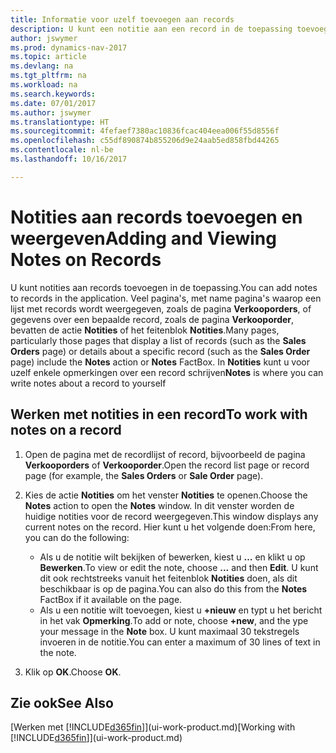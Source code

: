 ```yaml
---
title: Informatie voor uzelf toevoegen aan records
description: U kunt een notitie aan een record in de toepassing toevoegen. Stel dat u extra informatie hebt over een verkooporder die niet in een van de velden op de verkooporder kan worden ingevoerd.
author: jswymer
ms.prod: dynamics-nav-2017
ms.topic: article
ms.devlang: na
ms.tgt_pltfrm: na
ms.workload: na
ms.search.keywords: 
ms.date: 07/01/2017
ms.author: jswymer
ms.translationtype: HT
ms.sourcegitcommit: 4fefaef7380ac10836fcac404eea006f55d8556f
ms.openlocfilehash: c55df890874b855206d9e24aab5ed858fbd44265
ms.contentlocale: nl-be
ms.lasthandoff: 10/16/2017

---
```

# <a name="adding-and-viewing-notes-on-records"></a><span data-ttu-id="698e8-104">Notities aan records toevoegen en weergeven</span><span class="sxs-lookup"><span data-stu-id="698e8-104">Adding and Viewing Notes on Records</span></span>
 <span data-ttu-id="698e8-105">U <!--OnPrem and your colleagues -->kunt notities aan records toevoegen in de toepassing.</span><span class="sxs-lookup"><span data-stu-id="698e8-105">You <!--OnPrem and your colleagues -->can add notes to records in the application.</span></span> <span data-ttu-id="698e8-106">Veel pagina's, met name pagina's waarop een lijst met records wordt weergegeven, zoals de pagina **Verkooporders**, of gegevens over een bepaalde record, zoals de pagina **Verkooporder**, bevatten de actie **Notities** of het feitenblok **Notities**.</span><span class="sxs-lookup"><span data-stu-id="698e8-106">Many pages, particularly those pages that display a list of records (such as the **Sales Orders** page) or details about a specific record (such as the **Sales Order** page) include the **Notes** action or **Notes** FactBox.</span></span> <span data-ttu-id="698e8-107">In **Notities** kunt u voor uzelf enkele opmerkingen over een record schrijven<!--OnPrem or others, and where you can view notes to you from others. For example, a note could be a general comment or processing instruction to your colleague, who can then respond to your note using their own **Notes**. Or, your colleague can add a note that gives you extra information about a sales order that is not covered by the information on the sales order. These notes and correspondences will follow the record as it is processed in the company.--></span><span class="sxs-lookup"><span data-stu-id="698e8-107">**Notes** is where you can write notes about a record to yourself<!--OnPrem or others, and where you can view notes to you from others. For example, a note could be a general comment or processing instruction to your colleague, who can then respond to your note using their own **Notes**. Or, your colleague can add a note that gives you extra information about a sales order that is not covered by the information on the sales order. These notes and correspondences will follow the record as it is processed in the company.--></span></span>

<!--OnPrem
> [!NOTE]  
>  You can only select one recipient of the note.-->  
  
## <a name="to-work-with-notes-on-a-record"></a><span data-ttu-id="698e8-108">Werken met notities in een record</span><span class="sxs-lookup"><span data-stu-id="698e8-108">To work with notes on a record</span></span> 
  
1.  <span data-ttu-id="698e8-109">Open de pagina met de recordlijst of record, bijvoorbeeld de pagina **Verkooporders** of **Verkooporder**.</span><span class="sxs-lookup"><span data-stu-id="698e8-109">Open the record list page or record page (for example, the **Sales Orders** or **Sale Order** page).</span></span>  
  
    <!-- If **Notes** is not visible on the page, then you can customize the page to display the Notes FactBox. -->
  
2.  <span data-ttu-id="698e8-110">Kies de actie **Notities** om het venster **Notities** te openen.</span><span class="sxs-lookup"><span data-stu-id="698e8-110">Choose the **Notes** action to open the **Notes** window.</span></span> <span data-ttu-id="698e8-111">In dit venster worden de huidige notities voor de record weergegeven.</span><span class="sxs-lookup"><span data-stu-id="698e8-111">This window displays any current notes on the record.</span></span> <span data-ttu-id="698e8-112">Hier kunt u het volgende doen:</span><span class="sxs-lookup"><span data-stu-id="698e8-112">From here, you can do the following:</span></span>

    -   <span data-ttu-id="698e8-113">Als u de notitie wilt bekijken of bewerken, kiest u **…** en klikt u op **Bewerken**.</span><span class="sxs-lookup"><span data-stu-id="698e8-113">To view or edit the note, choose **...** and then **Edit**.</span></span> <span data-ttu-id="698e8-114">U kunt dit ook rechtstreeks vanuit het feitenblok **Notities** doen, als dit beschikbaar is op de pagina.</span><span class="sxs-lookup"><span data-stu-id="698e8-114">You can also do this from the **Notes** FactBox if it available on the page.</span></span>
    -   <span data-ttu-id="698e8-115">Als u een notitie wilt toevoegen, kiest u **+nieuw** en typt u het bericht in het vak **Opmerking**.</span><span class="sxs-lookup"><span data-stu-id="698e8-115">To add or note, choose **+new**, and the ype your message in the **Note** box.</span></span> <span data-ttu-id="698e8-116">U kunt maximaal 30 tekstregels invoeren in de notitie.</span><span class="sxs-lookup"><span data-stu-id="698e8-116">You can enter a maximum of 30 lines of text in the note.</span></span> 
  
<!-- 5.  In the **To** field, enter a user ID (your own or someone else’s) to indicate who the note is for.  
  
6.  Select the **Notify** field if you want to send a notification to the user in the **To** field. 
  
     If **Notify** is selected, the note will be sent as a notification to the user's **My Notifications** on the Role Center.  -->
  
3.  <span data-ttu-id="698e8-117">Klik op **OK**.</span><span class="sxs-lookup"><span data-stu-id="698e8-117">Choose **OK**.</span></span>  

## <a name="see-also"></a><span data-ttu-id="698e8-118">Zie ook</span><span class="sxs-lookup"><span data-stu-id="698e8-118">See Also</span></span>
<span data-ttu-id="698e8-119">[Werken met [!INCLUDE[d365fin](includes/d365fin_md.md)]](ui-work-product.md)</span><span class="sxs-lookup"><span data-stu-id="698e8-119">[Working with [!INCLUDE[d365fin](includes/d365fin_md.md)]](ui-work-product.md)</span></span>  
